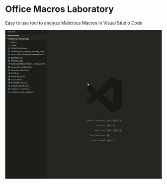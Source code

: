 # Office Macros Laboratory

Easy to use tool to analyze Malicious Macros in Visual Studio Code

![How To Use](./doc/HowToUse.gif)